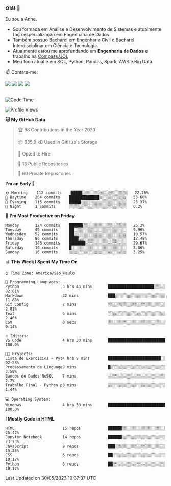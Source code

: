 ### Olá! 👋
Eu sou a Anne. 
- Sou formada em Análise e Desenvolvimento de Sistemas e atualmente faço especialização em Engenharia de Dados.
- Também possuo Bacharel em Engenharia Civil e Bacharel Interdisciplinar em Ciência e Tecnologia.
- Atualmente estou me aprofundando em **Engenharia de Dados** e trabalho na [Compass.UOL](https://compass.uol/pt/home/) 
- Meu foco atual é em SQL, Python, Pandas, Spark, AWS e Big Data.

📫 Contate-me: 

<div>
<a href="https://www.instagram.com/annekarolinefc/" target="_blank"><img src="https://img.shields.io/badge/-Instagram-%23E4405F?style=for-the-badge&logo=instagram&logoColor=white" target="_blank"></a> 
<a href = "mailto:annekarolinefc@gmail.com"><img src="https://img.shields.io/badge/-Gmail-%23333?style=for-the-badge&logo=gmail&logoColor=white" target="_blank"></a>
<a href="https://www.linkedin.com/in/devannekarolinefc/" target="_blank"><img src="https://img.shields.io/badge/-LinkedIn-%230077B5?style=for-the-badge&logo=linkedin&logoColor=white" target="_blank"></a> 
<a href="https://api.whatsapp.com/send?phone=5533991375118&text=Ol%C3%A1%20Anne!%20" target="_blank"><img src="https://img.shields.io/badge/WhatsApp-25D366?style=for-the-badge&logo=whatsapp&logoColor=white" target="_blank"></a>
</div>

  
<!--
  <img align="center" alt="Anne-An" height="30" width="40" src="https://github.com/devicons/devicon/blob/master/icons/angularjs/angularjs-original.svg">
-->

</br>

<!--START_SECTION:waka-->
![Code Time](http://img.shields.io/badge/Code%20Time-182%20hrs%2045%20mins-blue)

![Profile Views](http://img.shields.io/badge/Profile%20Views-0-blue)

**🐱 My GitHub Data** 

> 🏆 88 Contributions in the Year 2023
 > 
> 📦 635.9 kB Used in GitHub's Storage 
 > 
> 💼 Opted to Hire
 > 
> 📜 13 Public Repositories 
 > 
> 🔑 60 Private Repositories  
 > 
**I'm an Early 🐤** 

```text
🌞 Morning    112 commits    █████░░░░░░░░░░░░░░░░░░░░   22.76% 
🌇 Daytime    264 commits    █████████████░░░░░░░░░░░░   53.66% 
🌃 Evening    115 commits    █████░░░░░░░░░░░░░░░░░░░░   23.37% 
🌙 Night      1 commits      ░░░░░░░░░░░░░░░░░░░░░░░░░   0.2%

```
📅 **I'm Most Productive on Friday** 

```text
Monday       124 commits    ██████░░░░░░░░░░░░░░░░░░░   25.2% 
Tuesday      49 commits     ██░░░░░░░░░░░░░░░░░░░░░░░   9.96% 
Wednesday    52 commits     ██░░░░░░░░░░░░░░░░░░░░░░░   10.57% 
Thursday     86 commits     ████░░░░░░░░░░░░░░░░░░░░░   17.48% 
Friday       146 commits    ███████░░░░░░░░░░░░░░░░░░   29.67% 
Saturday     19 commits     █░░░░░░░░░░░░░░░░░░░░░░░░   3.86% 
Sunday       16 commits     ░░░░░░░░░░░░░░░░░░░░░░░░░   3.25%

```


📊 **This Week I Spent My Time On** 

```text
⌚︎ Time Zone: America/Sao_Paulo

💬 Programming Languages: 
Python                   3 hrs 43 mins       ████████████████████░░░░░   82.61% 
Markdown                 32 mins             ███░░░░░░░░░░░░░░░░░░░░░░   11.88% 
Git Config               7 mins              ░░░░░░░░░░░░░░░░░░░░░░░░░   2.81% 
Text                     6 mins              ░░░░░░░░░░░░░░░░░░░░░░░░░   2.46% 
CSV                      0 secs              ░░░░░░░░░░░░░░░░░░░░░░░░░   0.14%

🔥 Editors: 
VS Code                  4 hrs 30 mins       █████████████████████████   100.0%

🐱‍💻 Projects: 
Lista de Exercicios - Pyt4 hrs 9 mins        ███████████████████████░░   92.28% 
Processamento de Linguage9 mins              █░░░░░░░░░░░░░░░░░░░░░░░░   3.58% 
Bancos de Dados NoSQL    7 mins              ░░░░░░░░░░░░░░░░░░░░░░░░░   2.7% 
Trabalho Final - Python p3 mins              ░░░░░░░░░░░░░░░░░░░░░░░░░   1.44%

💻 Operating System: 
Windows                  4 hrs 30 mins       █████████████████████████   100.0%

```

**I Mostly Code in HTML** 

```text
HTML                     15 repos            ██████░░░░░░░░░░░░░░░░░░░   25.42% 
Jupyter Notebook         14 repos            ██████░░░░░░░░░░░░░░░░░░░   23.73% 
JavaScript               9 repos             ███░░░░░░░░░░░░░░░░░░░░░░   15.25% 
CSS                      6 repos             ██░░░░░░░░░░░░░░░░░░░░░░░   10.17% 
Python                   6 repos             ██░░░░░░░░░░░░░░░░░░░░░░░   10.17%

```



 Last Updated on 30/05/2023 10:37:37 UTC
<!--END_SECTION:waka-->
  
